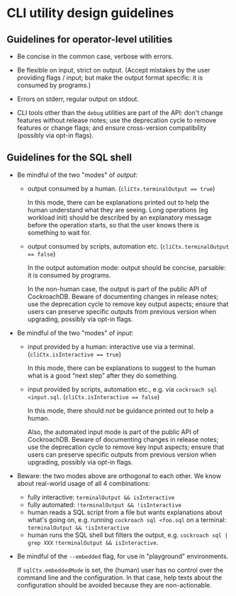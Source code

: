 # CLI utility design guidelines

## Guidelines for operator-level utilities

- Be concise in the common case, verbose with errors.

- Be flexible on input, strict on output.
  (Accept mistakes by the user providing flags / input; but make the
  output format specific: it is consumed by programs.)

- Errors on stderr, regular output on stdout.

- CLI tools other than the `debug` utilities are part of the API:
  don't change features without release notes; use the deprecation
  cycle to remove features or change flags; and ensure cross-version
  compatibility (possibly via opt-in flags).

## Guidelines for the SQL shell

- Be mindful of the two "modes" of *output*:

  - output consumed by a human. (`cliCtx.terminalOutput == true`)

    In this mode, there can be explanations printed out to help
    the human understand what they are seeing. Long
    operations (eg workload init) should be described by an
    explanatory message before the operation starts, so that the user
    knows there is something to wait for.

  - output consumed by scripts, automation etc. (`cliCtx.terminalOutput == false`)

    In the output automation mode: output should be concise, parsable:
    it is consumed by programs.

    In the non-human case, the output is part of the public API of CockroachDB.
    Beware of documenting changes in release notes; use the deprecation cycle
    to remove key output aspects; ensure that users can preserve specific
    outputs from previous version when upgrading, possibly via opt-in flags.

- Be mindful of the two "modes" of *input*:

  - input provided by a human: interactive use via a
    terminal. (`cliCtx.isInteractive == true`)

    In this mode, there can be explanations to suggest to the human
    what is a good “next step” after they do something.

  - input provided by scripts, automation etc., e.g. via `cockroach sql <input.sql`.
    (`cliCtx.isInteractive == false`)

    In this mode, there should *not* be guidance printed out to help a
    human.

    Also, the automated input mode is part of the public API of CockroachDB.
    Beware of documenting changes in release notes; use the deprecation cycle
    to remove key input aspects; ensure that users can preserve specific
    outputs from previous version when upgrading, possibly via opt-in flags.

- Beware: the two modes above are orthogonal to each other. We know
  about real-world usage of all 4 combinations:

  - fully interactive: `terminalOutput && isInteractive`
  - fully automated: `!terminalOutput && !isInteractive`
  - human reads a SQL script from a file but wants explanations about
    what's going on, e.g. running `cockroach sql <foo.sql` on a
    terminal: `terminalOutput && !isInteractive`
  - human runs the SQL shell but filters the output, e.g. `cockroach sql | grep XXX`
    `!terminalOutput && isInteractive`.

- Be mindful of the `--embedded` flag, for use in "playground" environments.

  If `sqlCtx.embeddedMode` is set, the (human) user has no control
  over the command line and the configuration. In that case, help
  texts about the configuration should be avoided because they are
  non-actionable.
